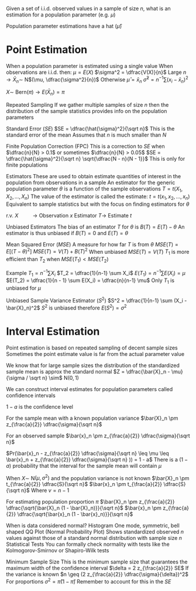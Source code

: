 Given a set of i.i.d. observed values in a sample of size $n$, what is an estimation for a population parameter (e.g. $\mu$)

Population parameter estimations have a hat $(\hat \mu)$
# Point Estimation

When a population parameter is estimated using a single value
When observations are i.i.d. then:
	 $\mu = E(X)$
	 $\sigma^2 = \dfrac{V(X)}{n}$
	 Large $n \to \bar{X}_n \sim$ N$(\mu, \dfrac{\sigma^2}{n})$
Otherwise
	$\hat \mu = \bar{x}_n$
	$\hat{\sigma}^2 = n^{-1} \sum (x_i - \bar{x}_n)^2$

$X \sim$ Bern$(\pi) \to E(\bar{X}_n) = \pi$

Repeated Sampling
	If we gather multiple samples of size $n$ then the distribution of the sample statistics provides info on the population parameters

Standard Error $(SE)$
	$SE = \dfrac{\hat{\sigma}^2}{\sqrt n}$
	This is the standard error of the mean
	Assumes that $n$ is much smaller than $N$

Finite Population Correction (FPC)
	This is a correction to $SE$ when $\dfrac{n}{N} > 0.1$ or sometimes $\dfrac{n}{N} > 0.05$
	$SE = \dfrac{\hat{\sigma}^2}{\sqrt n} \sqrt{\dfrac{N - n}{N - 1}}$
	This is only for finite populations

Estimators
	These are used to obtain estimate quantities of interest in the population from observations in a sample 
	An estimator for the generic population parameter $\theta$ is a function of the sample observations $T = t(X_1, X_2, \dots, X_n)$
	The value of the estimator is called the estimate: $t = t(x_1, x_2, \dots, x_n)$
	Equivalent to sample statistics but with the focus on finding estimators for $\theta$

r.v. $X \ \ \ \ \ \ \ \ \ \ \longrightarrow$ Observation $x$
Estimator $T \longrightarrow$ Estimate $t$

Unbiased Estimators
	The bias of an estimator $T$ for $\theta$ is
		$B(T) = E(T) - \theta$
	An estimator is thus unbiased if $B(T) = 0$ and $E(T) = \theta$

Mean Squared Error $(MSE)$
	A measure for how far $T$ is from $\theta$ 
	$MSE(T) = E[(T - \theta)^2]$
	$MSE(T) = V(T) + B(T)^2$
	When unbiased $MSE(T) = V(T)$
	$T_1$ is more efficient than $T_2$ when
		$MSE(T_1) < MSE(T_2)$	

Example
	$T_1 = n^{-1} \sum X_i$
	$T_2 = \dfrac{1}{n-1} \sum X_i$
	$E(T_1) = n^{-1} \sum E(X_i) = \mu$
	$E(T_2) = \dfrac{1}{n - 1} \sum E(X_i) = \dfrac{n}{n-1} \mu$
	Only $T_1$ is unbiased for $\mu$

Unbiased Sample Variance Estimator $(S^2)$
	$S^2 = \dfrac{1}{n-1} \sum (X_i - \bar{X}_n)^2$
	$S^2$ is unbiased therefore
		$E(S^2) = \sigma^2$	

# Interval Estimation

Point estimation is based on repeated sampling of decent sample sizes
Sometimes the point estimate value is far from the actual parameter value

We know that for large sample sizes the distribution of the standardized sample mean is approx the standard normal
	$Z = \dfrac{\bar{X}_n - \mu}{\sigma / \sqrt n} \sim$ N$(0, 1)$

We can construct interval estimates for population parameters called confidence intervals

$1 - a$ is the confidence level

For the sample mean with a known population variance
	$\bar{X}_n \pm z_{\frac{a}{2}} \dfrac{\sigma}{\sqrt n}$

For an observed sample
	$\bar{x}_n \pm z_{\frac{a}{2}} \dfrac{\sigma}{\sqrt n}$

$Pr(\bar{x}_n - z_{\frac{a}{2}} \dfrac{\sigma}{\sqrt n} \leq \mu \leq \bar{x}_n + z_{\frac{a}{2}} \dfrac{\sigma}{\sqrt n} )) = 1 - a$
There is a $(1-a)$ probability that the interval for the sample mean will contain $\mu$

When $X \sim$ N$(\mu, \sigma^2)$ and the population variance is not known
	$\bar{X}_n \pm t_{\frac{a}{2}} \dfrac{S}{\sqrt n}$
	$\bar{x}_n \pm t_{\frac{a}{2}} \dfrac{S}{\sqrt n}$
	Where $v = n -1$

For estimating population proportion $\pi$
	$\bar{X}_n \pm z_{\frac{a}{2}} \dfrac{\sqrt{\bar{X}_n (1 - \bar{X}_n)}}{\sqrt n}$
	$\bar{x}_n \pm z_{\frac{a}{2}} \dfrac{\sqrt{\bar{x}_n (1 - \bar{x}_n)}}{\sqrt n}$

When is data considered normal?
	Histogram
		One mode, symmetric, bell shaped
	QQ Plot (Normal Probability Plot)
		Shows standardized observed $n$ values against those of a standard normal distribution with sample size $n$
	Statistical Tests
		You can formally check normality with tests like the Kolmogorov-Smirnov or Shapiro-Wilk tests

Minimum Sample Size
	This is the minimum sample size that guarantees the maximum width of the confidence interval
	$\delta = 2 z_{\frac{a}{2}} SE$
	If the variance is known
		$n \geq (2 z_{\frac{a}{2}} \dfrac{\sigma}{\delta})^2$
	For proportions
		$\sigma^2 = \hat \pi (1 - \hat \pi)$
		Remember to account for this in the $SE$


